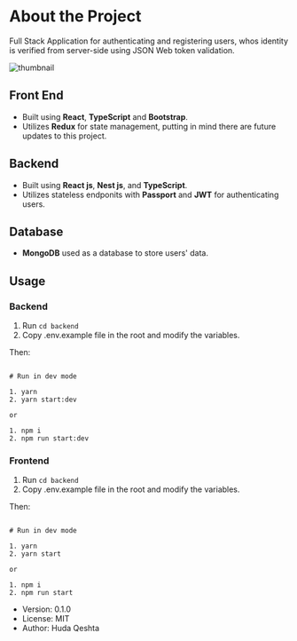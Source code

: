 # About the Project

Full Stack Application for authenticating and registering users, whos identity is verified from server-side using JSON Web token validation.

![thumbnail](https://imgtr.ee/images/2023/09/21/af65d64362a80d2b1663c5eaba98db71.png)

## Front End

- Built using **React**, **TypeScript** and **Bootstrap**.
- Utilizes **Redux** for state management, putting in mind there are future updates to this project.

## Backend

- Built using **React js**, **Nest js**, and **TypeScript**.
- Utilizes stateless endponits with **Passport** and **JWT** for authenticating users.

## Database

- **MongoDB** used as a database to store users' data.

## Usage

### Backend

1. Run `cd backend `
2. Copy .env.example file in the root and modify the variables.

Then:

```

# Run in dev mode

1. yarn
2. yarn start:dev

or

1. npm i
2. npm run start:dev

```

### Frontend

1. Run `cd backend `
2. Copy .env.example file in the root and modify the variables.

Then:

```

# Run in dev mode

1. yarn
2. yarn start

or

1. npm i
2. npm run start

```

- Version: 0.1.0
- License: MIT
- Author: Huda Qeshta
